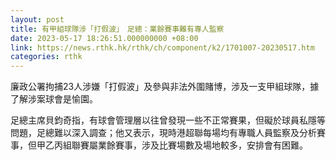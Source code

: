 ```yaml
---
layout: post
title: 有甲組球隊涉「打假波」　足總：業餘賽事難有專人監察
date: 2023-05-17 18:26:51.000000000 +08:00
link: https://news.rthk.hk/rthk/ch/component/k2/1701007-20230517.htm
categories: rthk
---
```


廉政公署拘捕23人涉嫌「打假波」及參與非法外圍賭博，涉及一支甲組球隊，據了解涉案球會是愉園。

足總主席貝鈞奇指，有球會管理層以往曾發現一些不正常賽果，但礙於球員私隱等問題，足總難以深入調查；他又表示，現時港超聯每場均有專職人員監察及分析賽事，但甲乙丙組聯賽屬業餘賽事，涉及比賽場數及場地較多，安排會有困難。
